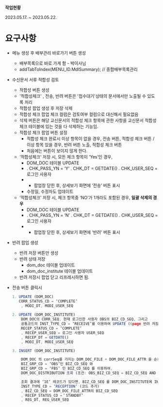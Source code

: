 **작업현황**

2023.05.17. ~ 2023.05.22.

# 요구사항

- 메뉴 생성 후 배부관리 바로가기 버튼 생성
    - 배부목록으로 바로 가게 함 - 박이사님
    - addTabToIndex(MENU_ID.MdlSummary); // 종합배부목록관리
    
- 수신문서 서류 적합성 검토
    - 적합성 버튼 생성
    - '적합성체크' , 전송, 반려 버튼은 '접수대기'상태의 문서에서만 노출될 수 있도록 처리
    - 적합성 팝업 생성 후 저장 삭제
    - 적합성 체크 팝업 체크 컬럼은 검토여부 컬럼으로 대신해서 필요없음
    - 삭제 버튼은 해당 교신문서의 적합성 체크 항목에 관한 사항을 교신문서 적합성체크 테이블에 있는 것을 다 삭제하는 기능임.
    - 적합성 체크 팝업 버튼 설정
        - 적합성 체크 완료시 이상 항목이 없을 경우, 전송 버튼, 적합성 체크 버튼 / 이상 항목 있을 경우, 반려 버튼 노출, 적합성 체크 버튼
        - 처음에는 버튼이 보이지 않게 한다.
    - ‘적합성체크' 저장 시, 모든 체크 항목이 ‘Yes’인 경우,
        - DOM_DOC 테이블 UPDATE
        - . CHK_PASS_YN = ‘Y’
        . CHK_DT = GETDATE()
        . CHK_USER_SEQ = 로그인 사용자
        - - 팝업창 닫힌 후, 상세보기 화면에 ‘전송’ 버튼 표시
        - 수정일, 수정자도 업데이트
    - ‘적합성체크' 저장 시, 체크 항목중 ‘NO’가 1개라도 포함된 경우, **일괄 삭제의 경우**
        - DOM_DOC 테이블 UPDATE
        - . CHK_PASS_YN = ‘N’
        . CHK_DT = GETDATE()
        . CHK_USER_SEQ = 로그인 사용자
        - - 팝업창 닫힌 후, 상세보기 화면에 ‘반려' 버튼 표시

- 반려 팝업 생성
    - 반려 저장 버튼만 생성
    - 반려 상태 저장
        - dom_doc 테이블 업데이트
        - dom_doc_institute 테이블 업데이트
    - 반려 저장시 팝업 닫고 리프레시하면 됨.

- 전송 버튼 클릭시
    
    ```jsx
    1. UPDATE (DOM_DOC)
       CORR_STATUS_CD = ‘COMPLETE’
        , MODI_DT, MODI_USER_SEQ
     
    2. UPDATE (DOM_DOC_INSTITUTE)
        DOM_DOC의 CORR_SEQ, 현재 로그인한 사용자 OBS의 BIZ_CD_SEQ, 그리고 
        공통코드의 INST_TYPE_CD = ‘RECEIVE’를 이용하여 UPDATE (6page 반려 저장과 조건 동일)
        RECEP_STATUS_CD = ‘COMPLETE’
        , RECEP_USER_SEQ = 로그인 사용자 USER_SEQ
        , RECEP_DT = GETDATE()
        , MODI_DT, MODI_USER_SEQ
    
    3. INSERT (DOM_DOC_INSTITUTE)
    
        DOM_DOC 의 corrSeq를 가지는 DOM_DOC_FILE + DOM_DOC_FILE_ATTR 을 순회하며 
        BIZ_GRP_CD = ‘OBS’인 BIZ_CD_SEQ 와 
        BIZ_GRP_CD = ‘FBS’ 인 BIZ_CD_SEQ 를 이용하여, 
        DOM_DOC_DISTRIBUTION 조회 (조건: OBS_BIZ_CD_SEQ = BIZ_CD_SEQ AND FBS_BIZ_CD_SEQ = BIZ_CD_SEQ)
    
        조회 결과에 ‘1E’ 레코드가 있다면, BIZ_CD_SEQ 를 DOM_DOC_INSTITUTE에 INSERT 한다.
        INST_TYPE_CD = ‘RECEPTION’ (코드 추가)
        , BIZ_CD_SEQ = DOM_DOC_FILE_ATTR의 BIZ_CD_SEQ
        , RECEP_STATUS_CD =＇STANDBY’
        , REG_DT, REG_USER_SEQ
    ```
